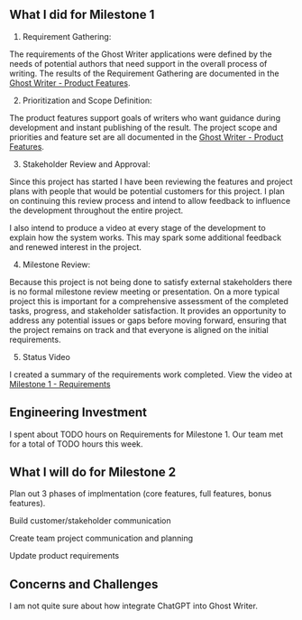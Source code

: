
## What I did for Milestone 1

1. Requirement Gathering: 

The requirements of the Ghost Writer applications were defined by the needs of potential authors
that need support in the overall process of writing.  The results of the  Requirement Gathering
are documented in the [Ghost Writer - Product Features](GhostWriter-ProductFeatures.md).


2. Prioritization and Scope Definition: 

The product features support goals of writers who want guidance during development and instant
publishing of the result. The project scope and priorities and feature set are all documented
in the [Ghost Writer - Product Features](GhostWriter-ProductFeatures.md).


3. Stakeholder Review and Approval: 

Since this project has started I have been reviewing the features and  project plans with
people that would be potential customers for this project.  I plan on continuing this 
review process and intend to allow feedback to influence the development throughout the
entire project.

I also intend to produce a video at every stage of the development to explain how the
system works.  This may spark some additional feedback and renewed interest in the project.


4. Milestone Review: 

Because this project is not being done to satisfy external stakeholders there is no formal
milestone review meeting or presentation.  On a more typical project this is important
for a comprehensive assessment of the completed tasks, progress, and stakeholder satisfaction. 
It provides an opportunity to address any potential issues or gaps before moving forward, 
ensuring that the project remains on track and that everyone is aligned on the initial requirements.


5. Status Video 

I created a summary of the requirements work completed.  View the video at 
[Milestone 1 - Requirements](Video.md)

## Engineering Investment

I spent about TODO hours on Requirements for Milestone 1.
Our team met for a total of TODO hours this week.

## What I will do for Milestone 2

Plan out 3 phases of implmentation (core features, full features, bonus features).

Build customer/stakeholder communication

Create team project communication and planning

Update product requirements


## Concerns and Challenges

I am not quite sure about how integrate ChatGPT into Ghost Writer.

